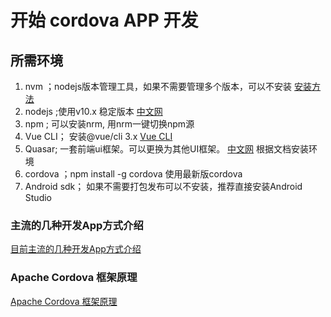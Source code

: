 # 开始 cordova APP 开发
## 所需环境
1. nvm ；nodejs版本管理工具，如果不需要管理多个版本，可以不安装
   [安装方法](https://www.cnblogs.com/hamsterPP/p/8076131.html)
2. nodejs ;使用v10.x 稳定版本
  [中文网](http://nodejs.cn/)
3. npm ; 可以安装nrm, 用nrm一键切换npm源 
4. Vue CLI； 安装@vue/cli 3.x
   [Vue CLI](https://cli.vuejs.org/zh/guide/)
5. Quasar; 一套前端ui框架。可以更换为其他UI框架。
  [中文网](http://www.quasarchs.com/) 根据文档安装环境
6. cordova ；npm install -g cordova 使用最新版cordova
7. Android sdk； 如果不需要打包发布可以不安装，推荐直接安装Android Studio 

### 主流的几种开发App方式介绍
  [目前主流的几种开发App方式介绍](https://www.jianshu.com/p/a7a77eb16a2a)
### Apache Cordova 框架原理
   [Apache Cordova 框架原理](https://www.jianshu.com/p/0bd13e9059fb)